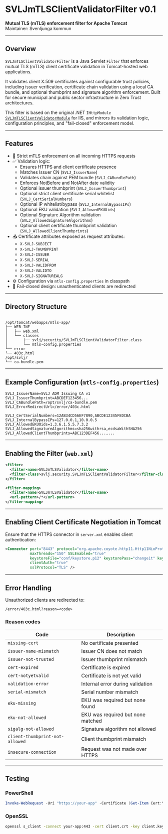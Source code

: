 # SVLJmTLSClientValidatorFilter v0.1

**Mutual TLS (mTLS) enforcement filter for Apache Tomcat**  
Maintainer: Svenljunga kommun  

---

## Overview

`SVLJmTLSClientValidatorFilter` is a Java Servlet `Filter` that enforces mutual TLS (mTLS) client certificate validation in Tomcat-hosted web applications.

It validates client X.509 certificates against configurable trust policies, including issuer verification, certificate chain validation using a local CA bundle, and optional thumbprint and signature algorithm enforcement. Built for secure municipal and public sector infrastructure in Zero Trust architectures.

This filter is based on the original .NET `IHttpModule` [`SVLJmTLSClientValidatorModule`](https://github.com/svenljungakommun/SVLJmTLSClientValidatorModule) for IIS, and mirrors its validation logic, configuration principles, and "fail-closed" enforcement model.

---

## Features

- 🔐 Strict mTLS enforcement on all incoming HTTPS requests
- ✅ Validation logic:
  - Ensures HTTPS and client certificate presence
  - Matches Issuer CN (`SVLJ_IssuerName`)
  - Validates chain against PEM bundle (`SVLJ_CABundlePath`)
  - Enforces NotBefore and NotAfter date validity
  - Optional issuer thumbprint (`SVLJ_IssuerThumbprint`)
  - Optional strict client certificate serial whitelist (`SVLJ_CertSerialNumbers`)
  - Optional IP whitelist/bypass (`SVLJ_InternalBypassIPs`)
  - Optional EKU validation (`SVLJ_AllowedEKUOids`)
  - Optional Signature Algorithm validation (`SVLJ_AllowedSignatureAlgorithms`)
  - Optional client certificate thumbprint validation (`SVLJ_AllowedClientThumbprints`)
- 📤 Certificate attributes exposed as request attributes:
  - `X-SVLJ-SUBJECT`
  - `X-SVLJ-THUMBPRINT`
  - `X-SVLJ-ISSUER`
  - `X-SVLJ-SERIAL`
  - `X-SVLJ-VALIDFROM`
  - `X-SVLJ-VALIDTO`
  - `X-SVLJ-SIGNATUREALG`
- ⚙️ Configuration via `mtls-config.properties` in classpath
- 🚫 Fail-closed design: unauthenticated clients are redirected

---

## Directory Structure

```

/opt/tomcat/webapps/mtls-app/
├── WEB-INF
│   ├── web.xml
│   └── classes
│       ├── svlj/security/SVLJmTLSClientValidatorFilter.class
│       └── mtls-config.properties
└── error
└── 403c.html
/opt/svlj/
└── ca-bundle.pem

````

---

## Example Configuration (`mtls-config.properties`)

```properties
SVLJ_IssuerName=SVLJ ADM Issuing CA v1
SVLJ_IssuerThumbprint=ABCDEF123456...
SVLJ_CABundlePath=/opt/svlj/ca-bundle.pem
SVLJ_ErrorRedirectUrl=/error/403c.html

SVLJ_CertSerialNumbers=12AB34CD56EF7890,ABCDE12345FEDCBA
SVLJ_InternalBypassIPs=127.0.0.1,10.0.0.5
SVLJ_AllowedEKUOids=1.3.6.1.5.5.7.3.2
SVLJ_AllowedSignatureAlgorithms=sha256withrsa,ecdsaWithSHA256
SVLJ_AllowedClientThumbprints=ABC123DEF456...,...
````

---

## Enabling the Filter (`web.xml`)

```xml
<filter>
  <filter-name>SVLJmTLSValidator</filter-name>
  <filter-class>svlj.security.SVLJmTLSClientValidatorFilter</filter-class>
</filter>

<filter-mapping>
  <filter-name>SVLJmTLSValidator</filter-name>
  <url-pattern>/*</url-pattern>
</filter-mapping>
```

---

## Enabling Client Certificate Negotiation in Tomcat

Ensure that the HTTPS connector in `server.xml` enables client authentication:

```xml
<Connector port="8443" protocol="org.apache.coyote.http11.Http11NioProtocol"
           maxThreads="150" SSLEnabled="true"
           keystoreFile="conf/keystore.p12" keystorePass="changeit" keystoreType="PKCS12"
           clientAuth="true"
           sslProtocol="TLS" />
```

---

## Error Handling

Unauthorized clients are redirected to:

```
/error/403c.html?reason=<code>
```

### Reason codes

| Code                            | Description                       |
| ------------------------------- | --------------------------------- |
| `missing-cert`                  | No certificate presented          |
| `issuer-name-mismatch`          | Issuer CN does not match          |
| `issuer-not-trusted`            | Issuer thumbprint mismatch        |
| `cert-expired`                  | Certificate is expired            |
| `cert-notyetvalid`              | Certificate is not yet valid      |
| `validation-error`              | Internal error during validation  |
| `serial-mismatch`               | Serial number mismatch            |
| `eku-missing`                   | EKU was required but none found   |
| `eku-not-allowed`               | EKU was required but none matched |
| `sigalg-not-allowed`            | Signature algorithm not allowed   |
| `client-thumbprint-not-allowed` | Client thumbprint mismatch        |
| `insecure-connection`           | Request was not made over HTTPS   |

---

## Testing

### PowerShell

```powershell
Invoke-WebRequest -Uri "https://your-app" -Certificate (Get-Item Cert:\CurrentUser\My\<THUMBPRINT>)
```

### OpenSSL

```bash
openssl s_client -connect your-app:443 -cert client.crt -key client.key -CAfile ca-bundle.pem
```
